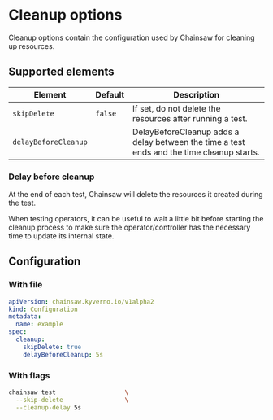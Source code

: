 # Cleanup options

Cleanup options contain the configuration used by Chainsaw for cleaning up resources.

## Supported elements

| Element | Default | Description |
|---|---|---|
| `skipDelete` | `false` | If set, do not delete the resources after running a test. |
| `delayBeforeCleanup` | | DelayBeforeCleanup adds a delay between the time a test ends and the time cleanup starts. |

### Delay before cleanup

At the end of each test, Chainsaw will delete the resources it created during the test.

When testing operators, it can be useful to wait a little bit before starting the cleanup process to make sure the operator/controller has the necessary time to update its internal state.

## Configuration

### With file

```yaml
apiVersion: chainsaw.kyverno.io/v1alpha2
kind: Configuration
metadata:
  name: example
spec:
  cleanup:
    skipDelete: true
    delayBeforeCleanup: 5s
```

### With flags

```bash
chainsaw test                   \
  --skip-delete                 \
  --cleanup-delay 5s
```
